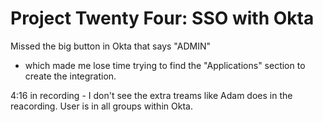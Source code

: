 # Project Twenty Four: SSO with Okta

Missed the big button in Okta that says "ADMIN"
- which made me lose time trying to find the "Applications" section to create the integration.
  


4:16 in recording - I don't see the extra treams like Adam does in the reacording.
User is in all groups within Okta.
